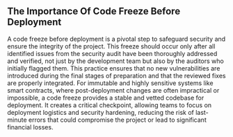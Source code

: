 ## The Importance Of Code Freeze Before Deployment

A code freeze before deployment is a pivotal step to safeguard security and ensure the integrity of the project.
This freeze should occur only after all identified issues from the security audit have been thoroughly addressed and verified, not just by the development team but also by the auditors who initially flagged them.
This practice ensures that no new vulnerabilities are introduced during the final stages of preparation and that the reviewed fixes are properly integrated.
For immutable and highly sensitive systems like smart contracts, where post-deployment changes are often impractical or impossible, a code freeze provides a stable and vetted codebase for deployment. It creates a critical checkpoint, allowing teams to focus on deployment logistics and security hardening, reducing the risk of last-minute errors that could compromise the project or lead to significant financial losses.